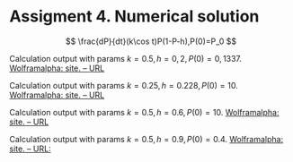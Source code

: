 # Assigment 4. Numerical solution

$$
\frac{dP}{dt}(k\cos t)P(1-P-h),P(0)=P_0
$$

Calculation output with params $k = 0.5, h = 0,2, P(0)=0,1337$. [Wolframalpha: site. – URL](https://www.wolframalpha.com/input?i=Runge-Kutta+method%2C+dP%2Fdt+%3D+%280.5*cos%28t%29%29P%281-P%29-0.2%2C+P%280%29+%3D+0.1337%2C+from+1+to+10)

Calculation output with params $k = 0.25, h = 0.228, P(0)=10$.
[Wolframalpha: site. – URL](https://www.wolframalpha.com/input?i=Runge-Kutta+method%2C+dP%2Fdt+%3D+%280.25*cos%28t%29%29P%281-P%29-0.228%2C+P%280%29+%3D+10%2C+from+1+to+100)

Calculation output with params $k = 0.5, h = 0.6, P(0)=10$.
[Wolframalpha: site. – URL](https://www.wolframalpha.com/input?i=Runge-Kutta+method%2C+dP%2Fdt+%3D+%280.5*cos%28t%29%29P%281-P%29-0.6%2C+P%280%29+%3D+10%2C+from+1+to+100)

Calculation output with params $k = 0.5, h = 0.9, P(0)=0.4$.
[Wolframalpha: site. – URL:](https://www.wolframalpha.com/input?i=Runge-Kutta+method%2C+dP%2Fdt+%3D+%280.5*cos%28t%29%29P%281-P%29-0.9%2C+P%280%29+%3D+0.4%2C+from+1+to+100)
